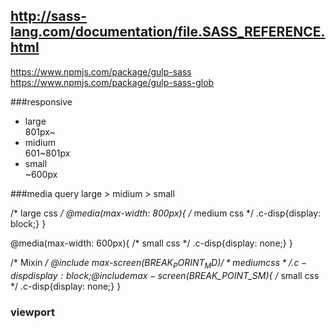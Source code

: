 http://sass-lang.com/documentation/file.SASS_REFERENCE.html
---

https://www.npmjs.com/package/gulp-sass
https://www.npmjs.com/package/gulp-sass-glob

###responsive
* large<br>
801px~
* midium<br>
601~801px
* small<br>
~600px

###media query
large > midium > small

/* large css */
@media(max-width: 800px){
  /* medium css */
  .c-disp{display: block;}
}

@media(max-width: 600px){
  /* small css */
  .c-disp{display: none;}
}

/* Mixin */
@include max-screen($BREAK_PORINT_MD){
  /* medium css */
  .c-disp{display: block;}
}
@include max-screen($BREAK_POINT_SM){
  /* small css */
  .c-disp{display: none;}
}

### viewport
<meta name="viewport" content="widht=device=width, initial-scale=1">





